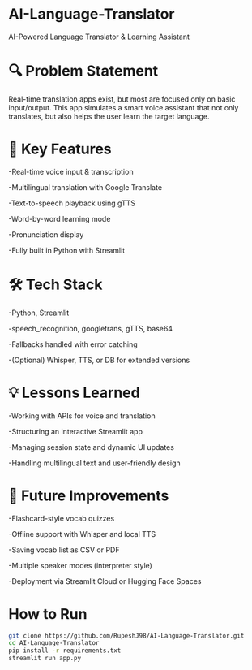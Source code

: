 # AI-Language-Translator
AI-Powered Language Translator & Learning Assistant

# 🔍 Problem Statement
Real-time translation apps exist, but most are focused only on basic input/output. This app simulates a smart voice assistant that not only translates, but also helps the user learn the target language.

# 🧠 Key Features
-Real-time voice input & transcription

-Multilingual translation with Google Translate

-Text-to-speech playback using gTTS

-Word-by-word learning mode

-Pronunciation display

-Fully built in Python with Streamlit

# 🛠️ Tech Stack
-Python, Streamlit

-speech_recognition, googletrans, gTTS, base64

-Fallbacks handled with error catching

-(Optional) Whisper, TTS, or DB for extended versions

# 💡 Lessons Learned
-Working with APIs for voice and translation

-Structuring an interactive Streamlit app

-Managing session state and dynamic UI updates

-Handling multilingual text and user-friendly design

# 🚀 Future Improvements
-Flashcard-style vocab quizzes

-Offline support with Whisper and local TTS

-Saving vocab list as CSV or PDF

-Multiple speaker modes (interpreter style)

-Deployment via Streamlit Cloud or Hugging Face Spaces

# How to Run
```bash
git clone https://github.com/RupeshJ98/AI-Language-Translator.git
cd AI-Language-Translator
pip install -r requirements.txt
streamlit run app.py
